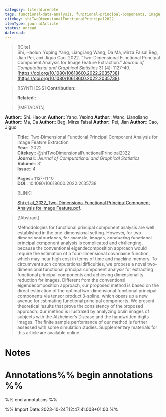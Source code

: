 ```yaml
---
category: literaturenote
tags: functional-data-analysis, functional-principal-components, image-analysis
citekey: shiTwoDimensionalFunctionalPrincipal2022
itemType: journalArticle
status: unread  
dateread:  
---
```


> [!Cite]  
> Shi, Haolun, Yuping Yang, Liangliang Wang, Da Ma, Mirza Faisal Beg, Jian Pei, and Jiguo Cao. 2022. “Two-Dimensional Functional Principal Component Analysis for Image Feature Extraction.” _Journal of Computational and Graphical Statistics_ 31 (4): 1127–40. [https://doi.org/10.1080/10618600.2022.2035738](https://doi.org/10.1080/10618600.2022.2035738).

> [!SYNTHESIS] 
>**Contribution**::
>
>**Related**:: 
>

> [!METADATA]  
>
**Author**:: Shi, Haolun
**Author**:: Yang, Yuping
**Author**:: Wang, Liangliang
**Author**:: Ma, Da
**Author**:: Beg, Mirza Faisal
**Author**:: Pei, Jian
**Author**:: Cao, Jiguo<br>
> **Title**:: Two-Dimensional Functional Principal Component Analysis for Image Feature Extraction    
> **Year**:: 2022     
> **Citekey**:: @shiTwoDimensionalFunctionalPrincipal2022    
>**Journal**:: *Journal of Computational and Graphical Statistics*    
>**Volume**:: 31    
>**Issue**:: 4     
>    
>    
>     
> **Pages**:: 1127-1140    
>**DOI**:: 10.1080/10618600.2022.2035738    
>

> [!LINK] 
>
> [Shi et al_2022_Two-Dimensional Functional Principal Component Analysis for Image Feature.pdf](file:///Users/steven/Library/CloudStorage/GoogleDrive-steven.golovkine@ul.ie/My%20Drive/bibliography/Journal%20of%20Computational%20and%20Graphical%20Statistics/2022/Shi%20et%20al_2022_Two-Dimensional%20Functional%20Principal%20Component%20Analysis%20for%20Image%20Feature.pdf).

>[!Abstract]
>
>Methodologies for functional principal component analysis are well established in the one-dimensional setting. However, for two-dimensional surfaces, for example, images, conducting functional principal component analysis is complicated and challenging, because the conventional eigendecomposition approach would require the estimation of a four-dimensional covariance function, which may incur high cost in terms of time and machine memory. To circumvent such computational difficulties, we propose a novel two-dimensional functional principal component analysis for extracting functional principal components and achieving dimensionality reduction for images. Different from the conventional eigendecomposition approach, our proposed method is based on the direct estimation of the optimal two-dimensional functional principal components via tensor product B-spline, which opens up a new avenue for estimating functional principal components. We present theoretical results that prove the consistency of the proposed approach. Our method is illustrated by analyzing brain images of subjects with the Alzheimer’s Disease and the handwritten digits images. The finite sample performance of our method is further assessed with some simulation studies. Supplementary materials for this article are available online.
>>


# Notes<br>
# Annotations%% begin annotations %%  
 
  
%% end annotations %%

%% Import Date: 2023-10-24T12:47:41.008+01:00 %%

